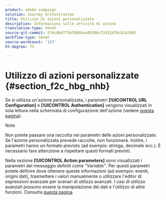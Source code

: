 ```yaml
---
product: adobe campaign
solution: Journey Orchestration
title: Utilizzo di azioni personalizzate
description: Informazioni sulle attività di azione
translation-type: tm+mt
source-git-commit: 57dc86d775bf8860aa09300cf2432d70c62a2993
workflow-type: tm+mt
source-wordcount: '127'
ht-degree: 7%

---
```



# Utilizzo di azioni personalizzate {#section_f2c_hbg_nhb}

Se si utilizza un&#39;azione personalizzata, i parametri **[!UICONTROL URL Configuration]** e **[!UICONTROL Authentication]** vengono visualizzati in sola lettura nella schermata di configurazione dell&#39;azione (vedere [questa pagina](../action/about-custom-action-configuration.md)).

>[!NOTE]
>
>Non potete passare una raccolta nei parametri delle azioni personalizzate. Se l&#39;azione personalizzata prevede raccolte, non funzionerà. Inoltre, i parametri hanno un formato previsto (ad esempio: stringa, decimale ecc.). È necessario fare attenzione a rispettare questi formati previsti.

Nella sezione **[!UICONTROL Action parameters]** sono visualizzati i parametri del messaggio definiti come _&quot;Variable&quot;_. Per questi parametri potete definire dove ottenere queste informazioni (ad esempio: eventi, origini dati), trasmettere i valori manualmente o utilizzare l&#39;editor di espressioni avanzate per scenari di utilizzo avanzati. I casi di utilizzo avanzati possono essere la manipolazione dei dati e l&#39;utilizzo di altre funzioni. Consulta [questa pagina](../expression/expressionadvanced.md)
